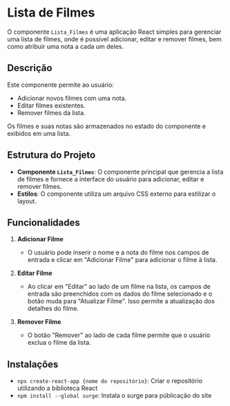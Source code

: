 # Lista de Filmes

O componente `Lista_Filmes` é uma aplicação React simples para gerenciar uma lista de filmes, onde é possível adicionar, editar e remover filmes, bem como atribuir uma nota a cada um deles. 

## Descrição

Este componente permite ao usuário:
- Adicionar novos filmes com uma nota.
- Editar filmes existentes.
- Remover filmes da lista.

Os filmes e suas notas são armazenados no estado do componente e exibidos em uma lista.

## Estrutura do Projeto

- **Componente `Lista_Filmes`**: O componente principal que gerencia a lista de filmes e fornece a interface do usuário para adicionar, editar e remover filmes.
- **Estilos**: O componente utiliza um arquivo CSS externo para estilizar o layout.

## Funcionalidades

1. **Adicionar Filme**
   - O usuário pode inserir o nome e a nota do filme nos campos de entrada e clicar em "Adicionar Filme" para adicionar o filme à lista.
   
2. **Editar Filme**
   - Ao clicar em "Editar" ao lado de um filme na lista, os campos de entrada são preenchidos com os dados do filme selecionado e o botão muda para "Atualizar Filme". Isso permite a atualização dos detalhes do filme.

3. **Remover Filme**
   - O botão "Remover" ao lado de cada filme permite que o usuário exclua o filme da lista.

## Instalações
   - `npx create-react-app {nome do repositório}`: Criar o repositório utilizando a biblioteca React
   - `npm install --global surge`: Instala o surge para públicação do site

